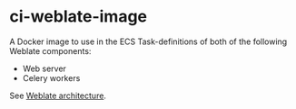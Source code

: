 # ci-weblate-image

A Docker image to use in the ECS Task-definitions of both of the following Weblate components: 
 - Web server
 - Celery workers

See [Weblate architecture](https://docs.weblate.org/en/latest/admin/install.html#architecture-overview).
